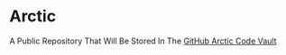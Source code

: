 # Arctic
A Public Repository That Will Be Stored In The [GitHub Arctic Code Vault](https://archiveprogram.github.com)
